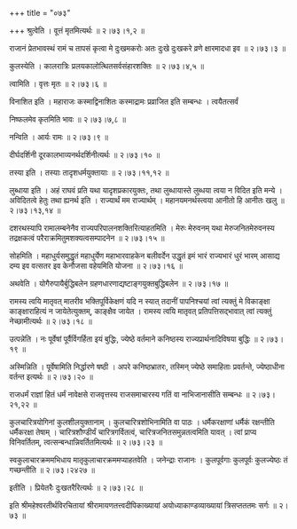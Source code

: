 +++
title = "०७३"

+++
श्रुत्वेति । वूत्तं मृतमित्यर्थः  ॥  २।७३।१,२  ॥   

  

राजानं प्रेतभावस्थं रामं च तापसं कृत्वा मे दुःखमकरोः अतः दुःखे दुःखकरे व्रणे क्षारमादधा इव  ॥  २।७३।३  ॥   

  

कुलस्येति । कालरात्रिः प्रलयकालोत्थितसर्वसंहारशक्तिः  ॥  २।७३।४,५  ॥   

  

त्वामिति । वृत्तः मृतः  ॥  २।७३।६  ॥   

  

विनाशित इति । महाराजः कस्माद्विनाशितः कस्माद्रामः प्रव्राजित इति सम्बन्धः । त्वयैतत्सर्वं  

निष्फलमेव कृतमिति भावः  ॥  २।७३।७,८  ॥   

  

नन्विति । आर्यः रामः  ॥  २।७३।९  ॥   

  

दीर्घदर्शिनी दूरकालभाव्यनर्थदर्शिनीत्यर्थः  ॥  २।७३।१०  ॥   

  

तस्या इति । तस्याः तादृशधर्मयुक्तायाः  ॥  २।७३।११,१२  ॥   

  

लुब्धाया इति । अहं राघवं प्रति यथा यादृशप्रकारयुक्तः, तथा लुब्धायास्ते लुब्धया त्वया न विदित इति मन्ये । अविदितत्वे हेतुः तथा ह्यनर्थ इति । राज्यार्थं मम राज्यार्थम् । महानयमनर्थस्त्वया आनीतो हि आनीतः खलु  ॥  २।७३।१३,१४  ॥   

  

दशरथस्यापि रामालम्बनेनैव राज्यपरिपालनशक्तिरित्याहतमिति । मेरुः मेरुवनम् यथा मेरुजनितमेरुवनस्य तद्रक्षकत्वं परैराक्रमितुमशक्यत्वसम्पादनेन  ॥  २।७३।१५  ॥   

  

सोहमिति । महाधुर्यसमुद्धृतं महाधुर्येण महाभारवाहकेन बलीवर्देन उद्धृतं इमं भारं राज्यभारं धुरं भारम् आसाद्य दम्य इव वत्सतर इव केनौजसा वहेयमिति योजना  ॥  २।७३।१६  ॥   

  

अथवेति । योगैरुपायैर्बुद्धिबलेन ग्रहणधारणाद्यष्टाङ्गयुक्तबुद्धिबलेन  ॥  २।७३।१७  ॥   

  

रामस्य त्वयि मातृवत् मातरीव भक्तिपूर्विकेक्षणं यदि न स्यात् तदानीं पापनिश्चयां त्वां त्यक्तुं मे विकाङ्क्षा काङ्क्षाराहित्यं न जायेतेत्युक्तम्, काङ्क्षैव जायेत । रामस्य त्वयि मातृवत् प्रतिपत्तिसद्भावात् त्वां त्यक्तुं नेच्छामीत्यर्थः  ॥  २।७३।१८  ॥   

  

उत्पन्नेति । नः पूर्वेषां पूर्वैर्विगर्हिता इयं बुद्धिः, ज्येष्ठे वर्तमाने कनिष्ठस्य राज्यप्रार्थनादिविषया बुद्धिः  ॥  २।७३।१९  ॥   

  

अस्मिन्निति । पूर्वेषामिति निर्द्धारणे षष्ठी । अपरे कनिष्ठभ्रातरः, तस्मिन् ज्येष्ठे समाहिताः प्रवर्तन्ते, ज्येष्ठाधीना वर्तन्त इत्यर्थः  ॥  २।७३।२०  ॥   

  

राजधर्मं राज्ञां हितं धर्मं नावेक्षसे राजवृत्तस्य राजसमाचारस्य गतिं वा नाभिजानासीति सम्बन्धः  ॥  २।७३।२१,२२  ॥   

  

कुलचारित्रयोगिनां कुलशीलयुक्तानाम् । कुलचारित्रशोभिनामिति वा पाठः । धर्मैकरक्षाणां धर्मैकं रक्षन्तीति धर्मैकरक्षा तेषाम् । चारित्रशौण्डीर्यं चारित्रगर्वितत्वं, चारित्रजनितसमुन्नतत्वमिति यावत् । त्वां प्राप्य विनिवर्तितम्, त्वत्सन्बन्धान्निवर्तितमित्यर्थः  ॥  २।७३।२३  ॥   

  

स्वकुलाचारक्रममभिधाय मातृकुलाचारक्रममप्याहतवेति । जनेन्द्राः राजानः । कुलपूर्वगाः कुलपूर्वः कुलज्येष्ठः तं गच्छन्तीति  ॥  २।७३।२४२७  ॥   

  

इतीति । प्रियेतरैः दुःखतरैरित्यर्थः  ॥  २।७३।२८  ॥   

  

इति श्रीमहेश्वरतीर्थविरचितायां श्रीरामायणतत्त्वदीपिकाख्यायां अयोध्याकाण्डव्याख्यायां त्रिसप्तततमः सर्गः  ॥  २।७३  ॥   

  

  

